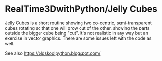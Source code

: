 # RealTime3DwithPython/Jelly Cubes

Jelly Cubes is a short routine showing two co-centric, semi-transparent cubes rotating so that one will grow out of the other, showing the parts outside the bigger cube being "cut". It's not realistic in any way but an exercise in vector graphics. There are some issues left with the code as well.

See also https://oldskoolpython.blogspot.com/
